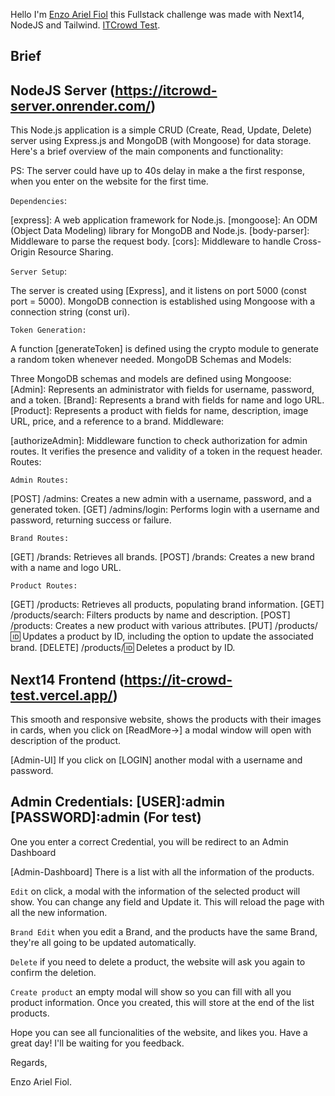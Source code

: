 Hello I'm [Enzo Ariel Fiol](https://enzofiol.tech/) this Fullstack challenge was made with Next14, NodeJS and Tailwind. [ITCrowd Test](https://it-crowd-test.vercel.app/).

## Brief

## NodeJS Server (https://itcrowd-server.onrender.com/)

This Node.js application is a simple CRUD (Create, Read, Update, Delete) server using Express.js and MongoDB (with Mongoose) for data storage. Here's a brief overview of the main components and functionality:

PS: The server could have up to 40s delay in make a the first response, when you enter on the website for the first time.

`Dependencies`:

[express]: A web application framework for Node.js.
[mongoose]: An ODM (Object Data Modeling) library for MongoDB and Node.js.
[body-parser]: Middleware to parse the request body.
[cors]: Middleware to handle Cross-Origin Resource Sharing.

`Server Setup`:

The server is created using [Express], and it listens on port 5000 (const port = 5000).
MongoDB connection is established using Mongoose with a connection string (const uri).

`Token Generation:`

A function [generateToken] is defined using the crypto module to generate a random token whenever needed.
MongoDB Schemas and Models:

Three MongoDB schemas and models are defined using Mongoose:
[Admin]: Represents an administrator with fields for username, password, and a token.
[Brand]: Represents a brand with fields for name and logo URL.
[Product]: Represents a product with fields for name, description, image URL, price, and a reference to a brand.
Middleware:

[authorizeAdmin]: Middleware function to check authorization for admin routes. It verifies the presence and validity of a token in the request header.
Routes:

`Admin Routes:`

[POST] /admins: Creates a new admin with a username, password, and a generated token.
[GET] /admins/login: Performs login with a username and password, returning success or failure.

`Brand Routes:`

[GET] /brands: Retrieves all brands.
[POST] /brands: Creates a new brand with a name and logo URL.

`Product Routes:`

[GET] /products: Retrieves all products, populating brand information.
[GET] /products/search: Filters products by name and description.
[POST] /products: Creates a new product with various attributes.
[PUT] /products/:id: Updates a product by ID, including the option to update the associated brand.
[DELETE] /products/:id: Deletes a product by ID.

## Next14 Frontend (https://it-crowd-test.vercel.app/)

This smooth and responsive website, shows the products with their images in cards, when you click on [ReadMore->] a modal window will open with description of the product.

[Admin-UI] If you click on [LOGIN] another modal with a username and password.

## Admin Credentials: [USER]:admin [PASSWORD]:admin (For test)

One you enter a correct Credential, you will be redirect to an Admin Dashboard

[Admin-Dashboard] There is a list with all the information of the products.

`Edit` on click, a modal with the information of the selected product will show. You can change any field and Update it. This will reload the page with all the new information.

`Brand Edit` when you edit a Brand, and the products have the same Brand, they're all going to be updated automatically.

`Delete` if you need to delete a product, the website will ask you again to confirm the deletion.

`Create product` an empty modal will show so you can fill with all you product information. Once you created, this will store at the end of the list products.

Hope you can see all funcionalities of the website, and likes you. Have a great day! I'll be waiting for you feedback.

Regards,

Enzo Ariel Fiol.
